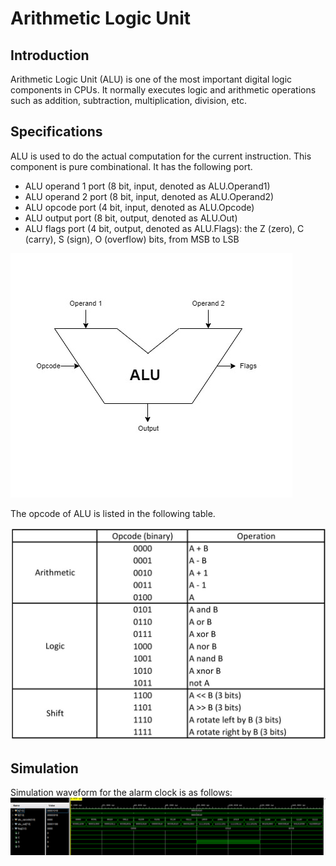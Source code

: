 # Arithmetic Logic Unit

## Introduction
Arithmetic Logic Unit (ALU) is one of the most important digital logic components in CPUs. It normally executes logic and arithmetic operations such as addition, subtraction, multiplication, division, etc.
## Specifications
ALU is used to do the actual computation for the current instruction. This component is pure combinational. It has the following port. 
- ALU operand 1 port (8 bit, input, denoted as ALU.Operand1)
- ALU operand 2 port (8 bit, input, denoted as ALU.Operand2)
- ALU opcode port (4 bit, input, denoted as ALU.Opcode)
- ALU output port (8 bit, output, denoted as ALU.Out)
- ALU flags port (4 bit, output, denoted as ALU.Flags): the Z (zero), C (carry), S (sign), O (overflow) bits, from MSB to LSB

![alt text](image/ALU.jpg)

The opcode of ALU is listed in the following table.

![alt text](image/ALU_opcode.jpg)
## Simulation
Simulation waveform for the alarm clock is as follows: \
![alt text](image/sim1.PNG)
